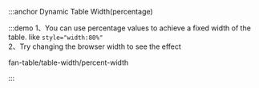 :::anchor Dynamic Table Width(percentage)

:::demo 1、You can use percentage values to achieve a fixed width of the table. like `style="width:80%"`<br>2、Try changing the browser width to see the effect

fan-table/table-width/percent-width

:::

